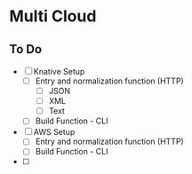 # Multi Cloud



## To Do
- [ ] Knative Setup
  - [ ] Entry and normalization function (HTTP)
    - [ ] JSON
    - [ ] XML
    - [ ] Text
  - [ ] Build Function - CLI
- [ ] AWS Setup
  - [ ] Entry and normalization function (HTTP)
  - [ ] Build Function - CLI
- [ ] 